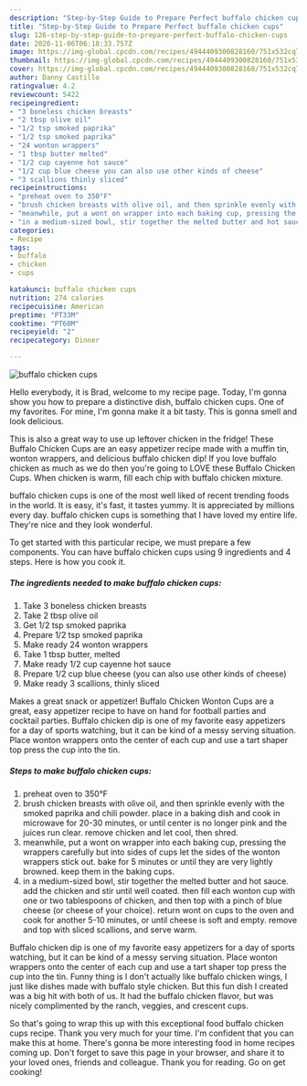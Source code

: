 ```yaml
---
description: "Step-by-Step Guide to Prepare Perfect buffalo chicken cups"
title: "Step-by-Step Guide to Prepare Perfect buffalo chicken cups"
slug: 126-step-by-step-guide-to-prepare-perfect-buffalo-chicken-cups
date: 2020-11-06T06:18:33.757Z
image: https://img-global.cpcdn.com/recipes/4944409300828160/751x532cq70/buffalo-chicken-cups-recipe-main-photo.jpg
thumbnail: https://img-global.cpcdn.com/recipes/4944409300828160/751x532cq70/buffalo-chicken-cups-recipe-main-photo.jpg
cover: https://img-global.cpcdn.com/recipes/4944409300828160/751x532cq70/buffalo-chicken-cups-recipe-main-photo.jpg
author: Danny Castillo
ratingvalue: 4.2
reviewcount: 5422
recipeingredient:
- "3 boneless chicken breasts"
- "2 tbsp olive oil"
- "1/2 tsp smoked paprika"
- "1/2 tsp smoked paprika"
- "24 wonton wrappers"
- "1 tbsp butter melted"
- "1/2 cup cayenne hot sauce"
- "1/2 cup blue cheese you can also use other kinds of cheese"
- "3 scallions thinly sliced"
recipeinstructions:
- "preheat oven to 350°F"
- "brush chicken breasts with olive oil, and then sprinkle evenly with the smoked paprika and chili powder. place in a baking dish and cook in microwave for 20-30 minutes, or until center is no longer pink and the juices run clear. remove chicken and let cool, then shred."
- "meanwhile, put a wont on wrapper into each baking cup, pressing the wrappers carefully but into sides of cups let the sides of the wonton wrappers stick out. bake for 5 minutes or until they are very lightly browned. keep them in the baking cups."
- "in a medium-sized bowl, stir together the melted butter and hot sauce. add the chicken and stir until well coated. then fill each wonton cup with one or two tablespoons of chicken, and then top with a pinch of blue cheese (or cheese of your choice). return wont on cups to the oven and cook for another 5-10 minutes, or until cheese is soft and empty. remove and top with sliced scallions, and serve warm."
categories:
- Recipe
tags:
- buffalo
- chicken
- cups

katakunci: buffalo chicken cups 
nutrition: 274 calories
recipecuisine: American
preptime: "PT33M"
cooktime: "PT60M"
recipeyield: "2"
recipecategory: Dinner

---
```



![buffalo chicken cups](https://img-global.cpcdn.com/recipes/4944409300828160/751x532cq70/buffalo-chicken-cups-recipe-main-photo.jpg)

Hello everybody, it is Brad, welcome to my recipe page. Today, I'm gonna show you how to prepare a distinctive dish, buffalo chicken cups. One of my favorites. For mine, I'm gonna make it a bit tasty. This is gonna smell and look delicious.

This is also a great way to use up leftover chicken in the fridge! These Buffalo Chicken Cups are an easy appetizer recipe made with a muffin tin, wonton wrappers, and delicious buffalo chicken dip! If you love buffalo chicken as much as we do then you&#39;re going to LOVE these Buffalo Chicken Cups. When chicken is warm, fill each chip with buffalo chicken mixture.

buffalo chicken cups is one of the most well liked of recent trending foods in the world. It is easy, it's fast, it tastes yummy. It is appreciated by millions every day. buffalo chicken cups is something that I have loved my entire life. They're nice and they look wonderful.


To get started with this particular recipe, we must prepare a few components. You can have buffalo chicken cups using 9 ingredients and 4 steps. Here is how you cook it.

<!--inarticleads1-->

##### The ingredients needed to make buffalo chicken cups:

1. Take 3 boneless chicken breasts
1. Take 2 tbsp olive oil
1. Get 1/2 tsp smoked paprika
1. Prepare 1/2 tsp smoked paprika
1. Make ready 24 wonton wrappers
1. Take 1 tbsp butter, melted
1. Make ready 1/2 cup cayenne hot sauce
1. Prepare 1/2 cup blue cheese (you can also use other kinds of cheese)
1. Make ready 3 scallions, thinly sliced


Makes a great snack or appetizer! Buffalo Chicken Wonton Cups are a great, easy appetizer recipe to have on hand for football parties and cocktail parties. Buffalo chicken dip is one of my favorite easy appetizers for a day of sports watching, but it can be kind of a messy serving situation. Place wonton wrappers onto the center of each cup and use a tart shaper top press the cup into the tin. 

<!--inarticleads2-->

##### Steps to make buffalo chicken cups:

1. preheat oven to 350°F
1. brush chicken breasts with olive oil, and then sprinkle evenly with the smoked paprika and chili powder. place in a baking dish and cook in microwave for 20-30 minutes, or until center is no longer pink and the juices run clear. remove chicken and let cool, then shred.
1. meanwhile, put a wont on wrapper into each baking cup, pressing the wrappers carefully but into sides of cups let the sides of the wonton wrappers stick out. bake for 5 minutes or until they are very lightly browned. keep them in the baking cups.
1. in a medium-sized bowl, stir together the melted butter and hot sauce. add the chicken and stir until well coated. then fill each wonton cup with one or two tablespoons of chicken, and then top with a pinch of blue cheese (or cheese of your choice). return wont on cups to the oven and cook for another 5-10 minutes, or until cheese is soft and empty. remove and top with sliced scallions, and serve warm.


Buffalo chicken dip is one of my favorite easy appetizers for a day of sports watching, but it can be kind of a messy serving situation. Place wonton wrappers onto the center of each cup and use a tart shaper top press the cup into the tin. Funny thing is I don&#39;t actually like buffalo chicken wings, I just like dishes made with buffalo style chicken. But this fun dish I created was a big hit with both of us. It had the buffalo chicken flavor, but was nicely complimented by the ranch, veggies, and crescent cups. 

So that's going to wrap this up with this exceptional food buffalo chicken cups recipe. Thank you very much for your time. I'm confident that you can make this at home. There's gonna be more interesting food in home recipes coming up. Don't forget to save this page in your browser, and share it to your loved ones, friends and colleague. Thank you for reading. Go on get cooking!
